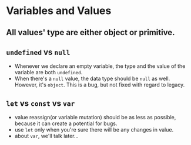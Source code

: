 # Variables and Values

## All values' type are either object or primitive.

## `undefined` vs `null`
- Whenever we declare an empty variable, the type and the value of the variable are both `undefined`.
- When there's a `null` value, the data type should be `null` as well. However, it's `object`. This is a bug, but not fixed with regard to legacy.

## `let` vs `const` vs `var`
- value reassign(or variable mutation) should be as less as possible, because it can create a potential for bugs.
- use `let` only when you're sure there will be any changes in value.
- about `var`, we'll talk later...